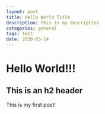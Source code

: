 ```yaml
---
layout: post
title: Hello World Title
description: This is my description
categories: general
tags: test
date: 2020-03-14
---
```


# Hello World!!!

## This is an h2 header

This is my first post!
